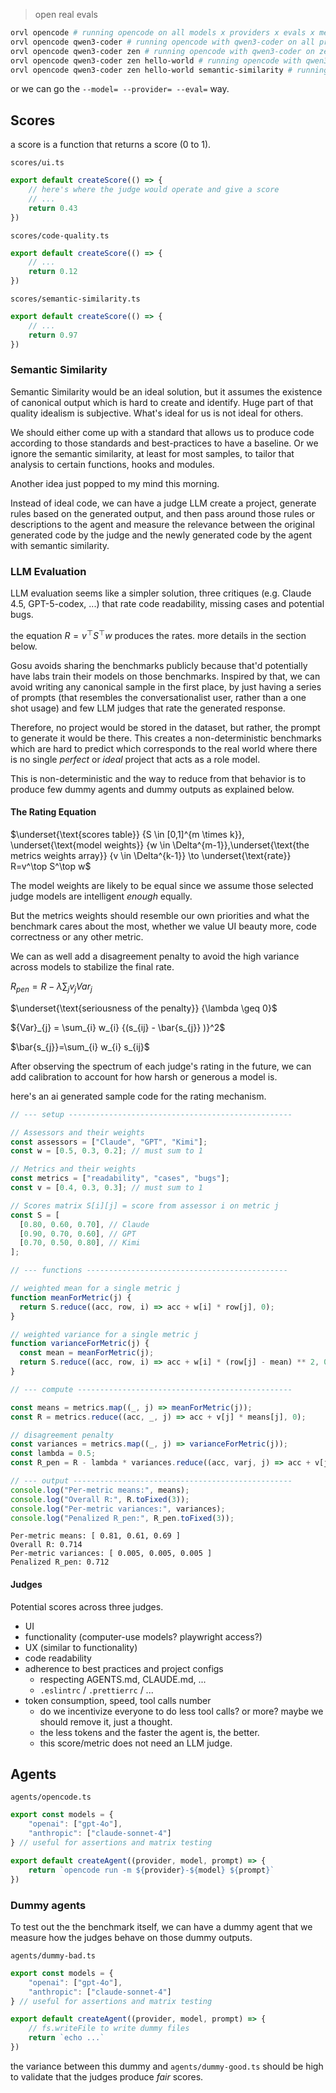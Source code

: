 > open real evals
```bash
orvl opencode # running opencode on all models x providers x evals x metrics
orvl opencode qwen3-coder # running opencode with qwen3-coder on all providers x evals x metrics
orvl opencode qwen3-coder zen # running opencode with qwen3-coder on zen with all evals x metrics
orvl opencode qwen3-coder zen hello-world # running opencode with qwen3-coder on zen the hello-world eval with all metrics
orvl opencode qwen3-coder zen hello-world semantic-similarity # running opencode with qwen3-coder on zen the hello-world eval with all metrics
```

or we can go the `--model= --provider= --eval=` way.
## Scores
a score is a function that returns a score (0 to 1).

`scores/ui.ts`
```typescript
export default createScore(() => { 
	// here's where the judge would operate and give a score
	// ...
	return 0.43 
})
```

`scores/code-quality.ts`
```typescript
export default createScore(() => { 
	// ...
	return 0.12
})
```

`scores/semantic-similarity.ts`
```typescript
export default createScore(() => { 
	// ...
	return 0.97
})
```

### Semantic Similarity 
Semantic Similarity would be an ideal solution, but it assumes the existence of canonical output which is hard to create and identify. Huge part of that quality idealism is subjective. What's ideal for us is not ideal for others.   

We should either come up with a standard that allows us to produce code according to those standards and best-practices to have a baseline. Or we ignore the semantic similarity, at least for most samples, to tailor that analysis to certain functions, hooks and modules.   

Another idea just popped to my mind this morning. 

Instead of ideal code, we can have a judge LLM create a project, generate rules based on the generated output, and then pass around those rules or descriptions to the agent and measure the relevance between the original generated code by the judge and the newly generated code by the agent with semantic similarity.

### LLM Evaluation

LLM evaluation seems like a simpler solution, three critiques (e.g. Claude 4.5, GPT-5-codex, ...) that rate code readability, missing cases and potential bugs. 

the equation $R=v^\top S^\top w$ produces the rates. more details in the section below. 

Gosu avoids sharing the benchmarks publicly because that'd potentially have labs train their models on those benchmarks. Inspired by that, we can avoid writing any canonical sample in the first place, by just having a series of prompts (that resembles the conversationalist user, rather than a one shot usage) and few LLM judges that rate the generated response.  

Therefore, no project would be stored in the dataset, but rather, the prompt to generate it would be there. This creates a non-deterministic benchmarks which are hard to predict which corresponds to the real world where there is no single _perfect_ or _ideal_ project that acts as a role model. 

This is non-deterministic and the way to reduce from that behavior is to produce few dummy agents and dummy outputs as explained below.  

#### The Rating Equation

$\underset{\text{scores table}} {S \in [0,1]^{m \times k}}, \underset{\text{model weights}} {w \in \Delta^{m-1}},\underset{\text{the metrics weights array}} {v \in \Delta^{k-1}} \to \underset{\text{rate}} R=v^\top S^\top w$

The model weights are likely to be equal since we assume those selected judge models are intelligent _enough_ equally.  

But the metrics weights should resemble our own priorities and what the benchmark cares about the most, whether we value UI beauty more, code correctness or any other metric.   

We can as well add a disagreement penalty to avoid the high variance across models to stabilize the final rate.

$R_{pen}= R - \lambda\sum_{j} v_{j} {Var}_{j}$

$\underset{\text{seriousness of the penalty}} {\lambda \geq 0}$

${Var}_{j} = \sum_{i} w_{i} {(s_{ij} - \bar{s_{j}} )}^2$

$\bar{s_{j}}=\sum_{i} w_{i} s_{ij}$

After observing the spectrum of each judge's rating in the future, we can add calibration to account for how harsh or generous a model is.  

here's an ai generated sample code for the rating mechanism. 

```javascript
// --- setup --------------------------------------------------

// Assessors and their weights
const assessors = ["Claude", "GPT", "Kimi"];
const w = [0.5, 0.3, 0.2]; // must sum to 1

// Metrics and their weights
const metrics = ["readability", "cases", "bugs"];
const v = [0.4, 0.3, 0.3]; // must sum to 1

// Scores matrix S[i][j] = score from assessor i on metric j
const S = [
  [0.80, 0.60, 0.70], // Claude
  [0.90, 0.70, 0.60], // GPT
  [0.70, 0.50, 0.80], // Kimi
];

// --- functions ---------------------------------------------

// weighted mean for a single metric j
function meanForMetric(j) {
  return S.reduce((acc, row, i) => acc + w[i] * row[j], 0);
}

// weighted variance for a single metric j
function varianceForMetric(j) {
  const mean = meanForMetric(j);
  return S.reduce((acc, row, i) => acc + w[i] * (row[j] - mean) ** 2, 0);
}

// --- compute ------------------------------------------------

const means = metrics.map((_, j) => meanForMetric(j));
const R = metrics.reduce((acc, _, j) => acc + v[j] * means[j], 0);

// disagreement penalty
const variances = metrics.map((_, j) => varianceForMetric(j));
const lambda = 0.5;
const R_pen = R - lambda * variances.reduce((acc, varj, j) => acc + v[j] * varj, 0);

// --- output -------------------------------------------------
console.log("Per-metric means:", means);
console.log("Overall R:", R.toFixed(3));
console.log("Per-metric variances:", variances);
console.log("Penalized R_pen:", R_pen.toFixed(3));
```

```
Per-metric means: [ 0.81, 0.61, 0.69 ]
Overall R: 0.714
Per-metric variances: [ 0.005, 0.005, 0.005 ]
Penalized R_pen: 0.712
```


#### Judges
Potential scores across three judges.

- UI 
- functionality (computer-use models? playwright access?)
- UX (similar to functionality)
- code readability
- adherence to best practices and project configs
	- respecting AGENTS.md, CLAUDE.md, ...
	- `.eslintrc` / `.prettierrc` / ...
- token consumption, speed, tool calls number  
	- do we incentivize everyone to do less tool calls? or more? maybe we should remove it, just a thought. 
	- the less tokens and the faster the agent is, the better. 
	- this score/metric does not need an LLM judge. 

## Agents

`agents/opencode.ts`
```typescript
export const models = {
	"openai": ["gpt-4o"],
	"anthropic": ["claude-sonnet-4"]
} // useful for assertions and matrix testing  

export default createAgent((provider, model, prompt) => {
	return `opencode run -m ${provider}-${model} ${prompt}`
})
```

### Dummy agents

To test out the the benchmark itself, we can have a dummy agent that we measure how the judges behave on those dummy outputs.

`agents/dummy-bad.ts`
```typescript
export const models = {
	"openai": ["gpt-4o"],
	"anthropic": ["claude-sonnet-4"]
} // useful for assertions and matrix testing  

export default createAgent((provider, model, prompt) => {
	// fs.writeFile to write dummy files	
	return `echo ...`
})
```

the variance between this dummy and `agents/dummy-good.ts` should be high to validate that the judges produce _fair_ scores. 
